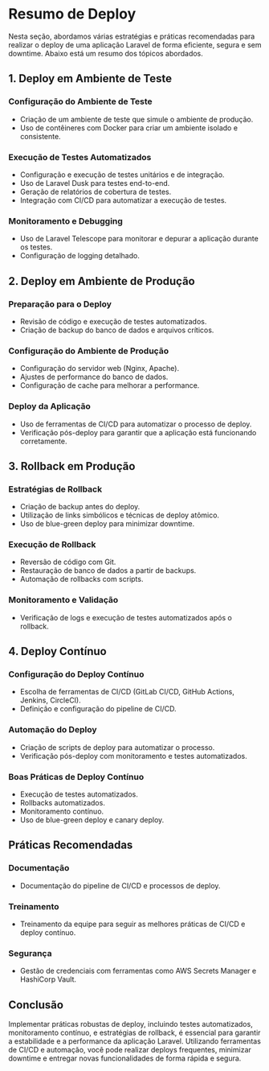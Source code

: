 # Resumo de Deploy

Nesta seção, abordamos várias estratégias e práticas recomendadas para realizar o deploy de uma aplicação Laravel de forma eficiente, segura e sem downtime. Abaixo está um resumo dos tópicos abordados.

## 1. Deploy em Ambiente de Teste

### Configuração do Ambiente de Teste

- Criação de um ambiente de teste que simule o ambiente de produção.
- Uso de contêineres com Docker para criar um ambiente isolado e consistente.

### Execução de Testes Automatizados

- Configuração e execução de testes unitários e de integração.
- Uso de Laravel Dusk para testes end-to-end.
- Geração de relatórios de cobertura de testes.
- Integração com CI/CD para automatizar a execução de testes.

### Monitoramento e Debugging

- Uso de Laravel Telescope para monitorar e depurar a aplicação durante os testes.
- Configuração de logging detalhado.

## 2. Deploy em Ambiente de Produção

### Preparação para o Deploy

- Revisão de código e execução de testes automatizados.
- Criação de backup do banco de dados e arquivos críticos.

### Configuração do Ambiente de Produção

- Configuração do servidor web (Nginx, Apache).
- Ajustes de performance do banco de dados.
- Configuração de cache para melhorar a performance.

### Deploy da Aplicação

- Uso de ferramentas de CI/CD para automatizar o processo de deploy.
- Verificação pós-deploy para garantir que a aplicação está funcionando corretamente.

## 3. Rollback em Produção

### Estratégias de Rollback

- Criação de backup antes do deploy.
- Utilização de links simbólicos e técnicas de deploy atômico.
- Uso de blue-green deploy para minimizar downtime.

### Execução de Rollback

- Reversão de código com Git.
- Restauração de banco de dados a partir de backups.
- Automação de rollbacks com scripts.

### Monitoramento e Validação

- Verificação de logs e execução de testes automatizados após o rollback.

## 4. Deploy Contínuo

### Configuração do Deploy Contínuo

- Escolha de ferramentas de CI/CD (GitLab CI/CD, GitHub Actions, Jenkins, CircleCI).
- Definição e configuração do pipeline de CI/CD.

### Automação do Deploy

- Criação de scripts de deploy para automatizar o processo.
- Verificação pós-deploy com monitoramento e testes automatizados.

### Boas Práticas de Deploy Contínuo

- Execução de testes automatizados.
- Rollbacks automatizados.
- Monitoramento contínuo.
- Uso de blue-green deploy e canary deploy.

## Práticas Recomendadas

### Documentação

- Documentação do pipeline de CI/CD e processos de deploy.

### Treinamento

- Treinamento da equipe para seguir as melhores práticas de CI/CD e deploy contínuo.

### Segurança

- Gestão de credenciais com ferramentas como AWS Secrets Manager e HashiCorp Vault.

## Conclusão

Implementar práticas robustas de deploy, incluindo testes automatizados, monitoramento contínuo, e estratégias de rollback, é essencial para garantir a estabilidade e a performance da aplicação Laravel. Utilizando ferramentas de CI/CD e automação, você pode realizar deploys frequentes, minimizar downtime e entregar novas funcionalidades de forma rápida e segura.
